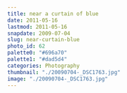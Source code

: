 ```yaml
---
title: near a curtain of blue
date: 2011-05-16
lastmod: 2011-05-16
snapdate: 2009-07-04
slug: near-curtain-blue
photo_id: 62
palette0: "#696a70"
palette1: "#dad5d4"
categories: Photography
thumbnail: "./20090704-_DSC1763.jpg"
image: "./20090704-_DSC1763.jpg"
---
```

